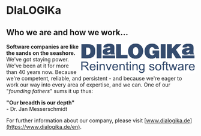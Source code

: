 # DIaLOGIKa

## Who we are and how we work…

<img src="profile/logo.png" align="right" height="80px">

**Software companies are like the sands on the seashore.** We've got staying power. We've been at it for more than 40 years now. Because we're competent, reliable, and persistent - and because we're eager to work our way into every area of expertise, and we can. One of our "_founding fathers_" sums it up thus:

**"Our breadth is our depth"**
<br>\- Dr. Jan Messerschmidt

For further information about our company, please visit [www.dialogika.de](https://www.dialogika.de/en).
